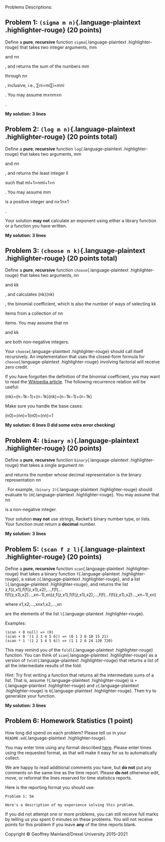 Problems Descriptions:

Problem 1: `(sigma m n)`{.language-plaintext .highlighter-rouge} (20 points)
----------------------------------------------------------------------------

Define a **pure**, **recursive** function `sigma`{.language-plaintext
.highlighter-rouge} that takes two integer arguments, mm

and nn

, and returns the sum of the numbers mm

through nn

, inclusive, i.e., ∑ni=mi∑i=mni

. You may assume m≤nm≤n

.

**My solution: 3 lines**

Problem 2: `(log m n)`{.language-plaintext .highlighter-rouge} (20 points total)
--------------------------------------------------------------------------------

Define a **pure**, **recursive** function `log`{.language-plaintext
.highlighter-rouge} that takes two arguments, mm

and nn

, and returns the least integer ll

such that ml+1\>nml+1\>n

. You may assume mm

is a positive integer and n≥1n≥1

.

Your solution **may not** calculate an exponent using either a library
function or a function you have written.

**My solution: 3 lines**

Problem 3: `(choose n k)`{.language-plaintext .highlighter-rouge} (20 points total)
-----------------------------------------------------------------------------------

Define a **pure**, **recursive** function `choose`{.language-plaintext
.highlighter-rouge} that takes two arguments, nn

and kk

, and calculates (nk)(nk)

, the binomial coefficient, which is also the number of ways of
selecting kk

items from a collection of nn

items. You may assume that nn

and kk

are both non-negative integers.

Your `choose`{.language-plaintext .highlighter-rouge} should call itself
recursively. An implementation that uses the closed-form formula for
`choose`{.language-plaintext .highlighter-rouge} involving factorial
will receive zero credit.

If you have forgotten the definition of the binomial coefficient, you
may want to read the [Wikipedia
article](https://en.wikipedia.org/wiki/Binomial_coefficient). The
following recurrence relation will be useful:

(nk)=(n−1k−1)+(n−1k)(nk)=(n−1k−1)+(n−1k)

Make sure you handle the base cases:

(n0)=(nn)=1(n0)=(nn)=1

**My solution: 6 lines (I did some extra error checking)**

Problem 4: `(binary n)`{.language-plaintext .highlighter-rouge} (20 points)
---------------------------------------------------------------------------

Define a **pure**, **recursive** function `binary`{.language-plaintext
.highlighter-rouge} that takes a single argument nn

and returns the number whose decimal representation is the binary
representation nn

. For example, `(binary 2)`{.language-plaintext .highlighter-rouge}
should evaluate to `10`{.language-plaintext .highlighter-rouge}. You may
assume that nn

is a non-negative integer.

Your solution **may not** use strings, Racket’s binary number type, or
lists. Your function must return a **decimal** number.

**My solution: 3 lines**

Problem 5: `(scan f z l)`{.language-plaintext .highlighter-rouge} (20 points)
-----------------------------------------------------------------------------

Define a **pure**, **recursive** function `scan`{.language-plaintext
.highlighter-rouge} that takes a binary function `f`{.language-plaintext
.highlighter-rouge}, a value `z`{.language-plaintext
.highlighter-rouge}, and a list `l`{.language-plaintext
.highlighter-rouge}, and returns the list
z,f(z,x1),f(f(z,x1),x2),…,f(f(…f(f(z,x1),x2)…,xn−1),xn)z,f(z,x1),f(f(z,x1),x2),…,f(f(…f(f(z,x1),x2)…,xn−1),xn)

where x1,x2,…,xnx1,x2,…,xn

are the elements of the list `l`{.language-plaintext
.highlighter-rouge}.

Examples:

``` {.highlight}
(scan + 0 null) => (0)
(scan + 0 '(1 2 3 4 5 6)) => (0 1 3 6 10 15 21)
(scan * 1 '(1 2 3 4 5 6)) => (1 1 2 6 24 120 720)
```

This may remind you of the `foldl`{.language-plaintext
.highlighter-rouge} function. You can think of
`scan`{.language-plaintext .highlighter-rouge} as a version of
`foldl`{.language-plaintext .highlighter-rouge} that returns a list of
all the intermediate results of the fold.

Hint: Try first writing a function that returns all the intermediate
sums of a list. That is, assume `f`{.language-plaintext
.highlighter-rouge} is `+`{.language-plaintext .highlighter-rouge} and
`z`{.language-plaintext .highlighter-rouge} is `0`{.language-plaintext
.highlighter-rouge}. Then try to generalize your function.

**My solution: 3 lines**

Problem 6: Homework Statistics (1 point)
----------------------------------------

How long did spend on each problem? Please tell us in your
`README.md`{.language-plaintext .highlighter-rouge}.

You may enter time using any format described
[here](https://github.com/wroberts/pytimeparse). Please enter times
using the requested format, as that will make it easy for us to
automatically collect.

We are happy to read additional comments you have, but **do not** put
any comments on the same line as the time report. Please **do not**
otherwise edit, move, or reformat the lines reserved for time statistics
reports.

Here is the reporting format you should use:

``` {.highlight}
Problem 1: 5m

Here's a description of my experience solving this problem.
```

If you did not attempt one or more problems, you can still receive full
marks by telling us you spent 0 minutes on these problems. You will not
receive points for this problem if you leave **any** of the time reports
blank.

Copyright © Geoffrey Mainland/Drexel University 2015–2021
